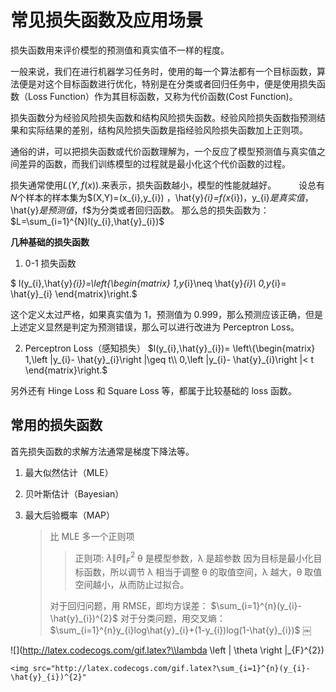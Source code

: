 # 常见损失函数及应用场景

损失函数用来评价模型的预测值和真实值不一样的程度。

一般来说，我们在进行机器学习任务时，使用的每一个算法都有一个目标函数，算法便是对这个目标函数进行优化，特别是在分类或者回归任务中，便是使用损失函数（Loss Function）作为其目标函数，又称为代价函数(Cost Function)。

损失函数分为经验风险损失函数和结构风险损失函数。经验风险损失函数指预测结果和实际结果的差别，结构风险损失函数是指经验风险损失函数加上正则项。

通俗的讲，可以把损失函数或代价函数理解为，一个反应了模型预测值与真实值之间差异的函数，而我们训练模型的过程就是最小化这个代价函数的过程。

损失通常使用$L(Y,f(x)).$来表示，损失函数越小，模型的性能就越好。
   设总有$N$个样本的样本集为$(X,Y)=(x_{i},y_{i})
$，$\hat{y}_{i}=f(x_{i})$，$y_{i}$是真实值，$\hat{y}$是预测值，$f$为分类或者回归函数。
那么总的损失函数为：
$L=\sum_{i=1}^{N}l(y_{i},\hat{y}_{i})$

**几种基础的损失函数**

1. 0-1 损失函数

$ l(y_{i},\hat{y}_{i})=\left\{\begin{matrix}
1,y_{i}\neq \hat{y}_{i}\\
0,y_{i}= \hat{y}_{i}
\end{matrix}\right.$

这个定义太过严格，如果真实值为 1，预测值为 0.999，那么预测应该正确，但是上述定义显然是判定为预测错误，那么可以进行改进为 Perceptron Loss。

2. Perceptron Loss（感知损失）
   $l(y_{i},\hat{y}_{i})=
\left\{\begin{matrix}
1,\left |y_{i}- \hat{y}_{i}\right |\geq t\\
0,\left |y_{i}- \hat{y}_{i}\right |< t
\end{matrix}\right.$

另外还有 Hinge Loss 和 Square Loss 等，都属于比较基础的 loss 函数。

## 常用的损失函数

首先损失函数的求解方法通常是梯度下降法等。

1. 最大似然估计（MLE）
2. 贝叶斯估计（Bayesian）
3. 最大后验概率（MAP）

   > 比 MLE 多一个正则项
   >
   > > 正则项:
   > > $\lambda \left \| \theta  \right \|_{F}^{2}$
   > > θ 是模型参数，λ 是超参数
   > > 因为目标是最小化目标函数，所以调节 λ 相当于调整 θ 的取值空间，λ 越大，θ 取值空间越小，从而防止过拟合。
   >
   > 对于回归问题，用 RMSE，即均方误差：
   > $\sum_{i=1}^{n}(y_{i}- \hat{y}_{i})^{2}$
   > 对于分类问题，用交叉熵：
   > $\sum_{i=1}^{n}y_{i}log\hat{y}_{i}+(1-y_{i})log(1-\hat{y}_{i})$
   > ￼

![](http://latex.codecogs.com/gif.latex?\\lambda \left \| \theta \right \|\_{F}^{2})

```
<img src="http://latex.codecogs.com/gif.latex?\sum_{i=1}^{n}(y_{i}- \hat{y}_{i})^{2}"
```
